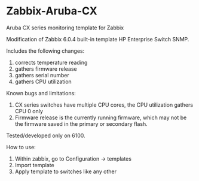 # Zabbix-Aruba-CX
Aruba CX series monitoring template for Zabbix

Modification of Zabbix 6.0.4 built-in template HP Enterprise Switch SNMP.

Includes the following changes:
1. corrects temperature reading
2. gathers firmware release
3. gathers serial number
4. gathers CPU utilization

Known bugs and limitations:

1. CX series switches have multiple CPU cores, the CPU utilization gathers CPU 0 only
2. Firmware release is the currently running firmware, which may not be the firmware saved in the primary or secondary flash.

Tested/developed only on 6100. 

How to use:
1. Within zabbix, go to Configuration -> templates
2. Import template
3. Apply template to switches like any other
